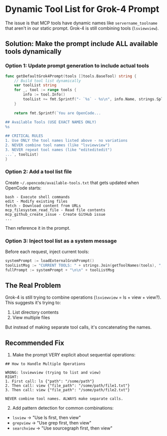# Dynamic Tool List for Grok-4 Prompt

The issue is that MCP tools have dynamic names like `servername_toolname` that aren't in our static prompt. Grok-4 is still combining tools (`lsviewview`).

## Solution: Make the prompt include ALL available tools dynamically

### Option 1: Update prompt generation to include actual tools

```go
func getDefaultGrok4Prompt(tools []tools.BaseTool) string {
    // Build tool list dynamically
    var toolList string
    for _, tool := range tools {
        info := tool.Info()
        toolList += fmt.Sprintf("- `%s` - %s\n", info.Name, strings.Split(info.Description, "\n")[0])
    }
    
    return fmt.Sprintf(`You are OpenCode...
    
## Available Tools (USE EXACT NAMES ONLY)
%s

## CRITICAL RULES
1. Use ONLY the tool names listed above - no variations
2. NEVER combine tool names (like "lsviewview")
3. NEVER repeat tool names (like "editeditedit")
...`, toolList)
}
```

### Option 2: Add a tool list file

Create `~/.opencode/available-tools.txt` that gets updated when OpenCode starts:
```
bash - Execute shell commands
edit - Modify existing files
fetch - Download content from URLs
mcp_filesystem_read_file - Read file contents
mcp_github_create_issue - Create GitHub issue
...
```

Then reference it in the prompt.

### Option 3: Inject tool list as a system message

Before each request, inject current tools:
```go
systemPrompt := loadExternalGrokPrompt()
toolListMsg := "CURRENT TOOLS: " + strings.Join(getToolNames(tools), ", ")
fullPrompt := systemPrompt + "\n\n" + toolListMsg
```

## The Real Problem

Grok-4 is still trying to combine operations (`lsviewview` = ls + view + view?). This suggests it's trying to:
1. List directory contents
2. View multiple files

But instead of making separate tool calls, it's concatenating the names.

## Recommended Fix

1. Make the prompt VERY explicit about sequential operations:

```
## How to Handle Multiple Operations

WRONG: lsviewview (trying to list and view)
RIGHT: 
1. First call: ls {"path": "/some/path"}
2. Then call: view {"file_path": "/some/path/file1.txt"}
3. Then call: view {"file_path": "/some/path/file2.txt"}

NEVER combine tool names. ALWAYS make separate calls.
```

2. Add pattern detection for common combinations:
- `lsview` → "Use ls first, then view"
- `grepview` → "Use grep first, then view"
- `searchview` → "Use sourcegraph first, then view"